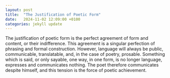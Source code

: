 ```yaml
---
layout: post
title:  "The Justification of Poetic Form"
date:   2024-11-02 12:09:00 +0100
categories: jekyll update
---
```



The justification of poetic form is the perfect agreement of form and content, or their indifference. This agreement is a singular perfection of phrasing and formal construction. However, language will always be public, communicable, translatable, and, in the case of poetry, prosable. Something which is said, or only sayable, one way, in one form, is no longer language, expresses and communicates nothing. The poet therefore communicates despite himself, and this tension is the force of poetic achievement. 


